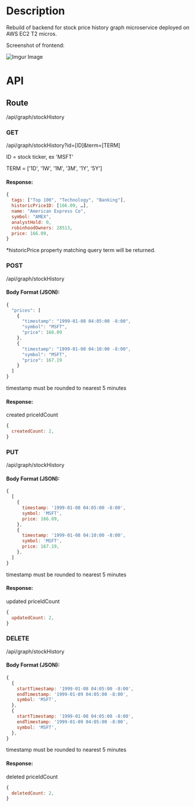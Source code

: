 # Description
Rebuild of backend for stock price history graph microservice deployed on AWS EC2 T2 micros.


Screenshot of frontend:

![Imgur Image](https://i.imgur.com/ZtBOqYf.png)


# API

## Route
/api/graph/stockHistory

### GET
/api/graph/stockHistory?id=[ID]&term=[TERM]

ID = stock ticker, ex 'MSFT'

TERM = ['1D', '1W', '1M', '3M', '1Y', '5Y']

#### Response:
```javascript
{
  tags: ["Top 100", "Technology", "Banking"],
  historicPrice1D: [166.09, …],
  name: "American Express Co",
  symbol: "AMEX",
  analystHold: 0,
  robinhoodOwners: 28513,
  price: 166.09,
}
```
*historicPrice property matching query term will be returned.


### POST
/api/graph/stockHistory

#### Body Format (JSON):
```javascript
{
  "prices": [
    {
      "timestamp": "1999-01-08 04:05:00 -8:00",
      "symbol": "MSFT",
      "price": 166.09
    },
    {
      "timestamp": "1999-01-08 04:10:00 -8:00",
      "symbol": "MSFT",
      "price": 167.19
    }
  ]
}
```
timestamp must be rounded to nearest 5 minutes

#### Response:
created priceIdCount
```javascript
{
  createdCount: 2,
}
```


### PUT
/api/graph/stockHistory

#### Body Format (JSON):
```javascript
{
  [
    {
      timestamp: '1999-01-08 04:05:00 -8:00',
      symbol: 'MSFT',
      price: 166.09,
    },
    {
      timestamp: '1999-01-08 04:10:00 -8:00',
      symbol: 'MSFT',
      price: 167.19,
    },
  ]
}
```
timestamp must be rounded to nearest 5 minutes

#### Response:
updated priceIdCount
```javascript
{
  updatedCount: 2,
}
```


### DELETE
/api/graph/stockHistory

#### Body Format (JSON):
```javascript
{
  {
    startTimestamp: '1999-01-08 04:05:00 -8:00',
    endTimestamp: '1999-01-09 04:05:00 -8:00',
    symbol: 'MSFT',
  },
  {
    startTimestamp: '1999-01-08 04:05:00 -8:00',
    endTimestamp: '1999-01-09 04:05:00 -8:00',
    symbol: 'MSFT',
  },
}
```
timestamp must be rounded to nearest 5 minutes

#### Response:
deleted priceIdCount
```javascript
{
  deletedCount: 2,
}
```
